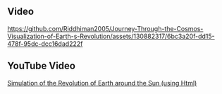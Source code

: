 
## Video ##



https://github.com/Riddhiman2005/Journey-Through-the-Cosmos-Visualization-of-Earth-s-Revolution/assets/130882317/6bc3a20f-dd15-478f-95dc-dcc16dad222f


## YouTube Video ##

[Simulation of the Revolution of Earth around the Sun (using Html)](https://youtu.be/rsVDR_ZD3Vg)



